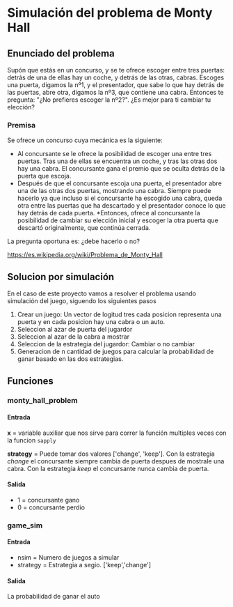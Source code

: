 # Simulación del problema de Monty Hall

## Enunciado del problema

Supón que estás en un concurso, y se te ofrece escoger entre tres puertas: detrás de una de ellas hay un coche, y detrás de las otras, cabras. Escoges una puerta, digamos la nº1, y el presentador, que sabe lo que hay detrás de las puertas, abre otra, digamos la nº3, que contiene una cabra. Entonces te pregunta: "¿No prefieres escoger la nº2?". ¿Es mejor para ti cambiar tu elección?

### Premisa

Se ofrece un concurso cuya mecánica es la siguiente:

-   Al concursante se le ofrece la posibilidad de escoger una entre tres puertas. Tras una de ellas se encuentra un coche, y tras las otras dos hay una cabra. El concursante gana el premio que se oculta detrás de la puerta que escoja.
-   Después de que el concursante escoja una puerta, el presentador abre una de las otras dos puertas, mostrando una cabra. Siempre puede hacerlo ya que incluso si el concursante ha escogido una cabra, queda otra entre las puertas que ha descartado y el presentador conoce lo que hay detrás de cada puerta. \*Entonces, ofrece al concursante la posibilidad de cambiar su elección inicial y escoger la otra puerta que descartó originalmente, que continúa cerrada.

La pregunta oportuna es: ¿debe hacerlo o no?

<https://es.wikipedia.org/wiki/Problema_de_Monty_Hall>

## Solucion por simulación

En el caso de este proyecto vamos a resolver el problema usando simulación del juego, siguendo los siguientes pasos

1.  Crear un juego: Un vector de logitud tres cada posicion representa una puerta y en cada posicion hay una cabra o un auto.
2.  Seleccion al azar de puerta del jugardor
3.  Seleccion al azar de la cabra a mostrar
4.  Seleccion de la estrategia del jugardor: Cambiar o no cambiar
5.  Generacion de n cantidad de juegos para calcular la probabilidad de ganar basado en las dos estrategias.

## Funciones


### monty_hall_problem


#### Entrada

**x** = variable auxiliar que nos sirve para correr la función multiples veces con la funcion `sapply`

**strategy** = Puede tomar dos valores ['change', 'keep']. Con la estrategia *change* el concursante siempre cambia de puerta despues de mostrale una cabra. Con la estrategia *keep* el concursante nunca cambia de puerta.

#### Salida

-   1 = concursante gano
-   0 = concursante perdio


### game_sim

#### Entrada

- nsim = Numero de juegos a simular
- strategy = Estrategia a segio. ['keep','change']

#### Salida
La probabilidad de ganar el auto